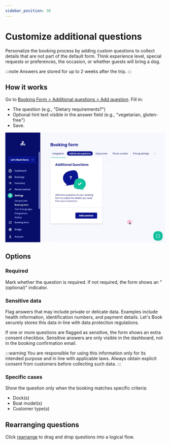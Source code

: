 ```yaml
---
sidebar_position: 30
---
```


# Customize additional questions

Personalize the booking process by adding custom questions to collect details that are not part of the default form. Think experience level, special requests or preferences, the occasion, or whether guests will bring a dog.

:::note
Answers are stored for up to 2 weeks after the trip.
:::

## How it works

Go to [Booking Form > Additional questions > Add question](https://dashboard.letsbook.app/booking-form/additional-questions/add). Fill in:

- The question (e.g., "Dietary requirements?")
- Optional hint text visible in the answer field (e.g., "vegetarian, gluten-free")
- Save.

![Additional questions](../graphics/additional_questions.gif)

## Options

### Required

Mark whether the question is required. If not required, the form shows an "(optional)" indicator.

### Sensitive data

Flag answers that may include private or delicate data. Examples include health information, identification numbers, and payment details. Let's Book securely stores this data in line with data protection regulations.

If one or more questions are flagged as sensitive, the form shows an extra consent checkbox. Sensitive answers are only visible in the dashboard, not in the booking confirmation email.

:::warning
You are responsible for using this information only for its intended purpose and in line with applicable laws. Always obtain explicit consent from customers before collecting such data.
:::

### Specific cases

Show the question only when the booking matches specific criteria:

- Dock(s)
- Boat model(s)
- Customer type(s)

## Rearranging questions

Click [rearrange](https://dashboard.letsbook.app/booking-form/additional-questions/rearrange) to drag and drop questions into a logical flow.
